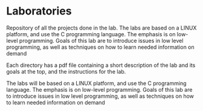# Laboratories
Repository of all the projects done in the lab. The labs are based on a LINUX platform, and use the C programming language. The emphasis is on low-level programming. Goals of this lab are to introduce issues in low level programming, as well as techniques on how to learn needed information on demand

Each directory has a pdf file containing a short description of the lab and its goals at the top, and the instructions for the lab.

The labs will be based on a LINUX platform, and use the C programming language. The emphasis is on low-level programming. Goals of this lab are to introduce issues in low level programming, as well as techniques on how to learn needed information on demand
